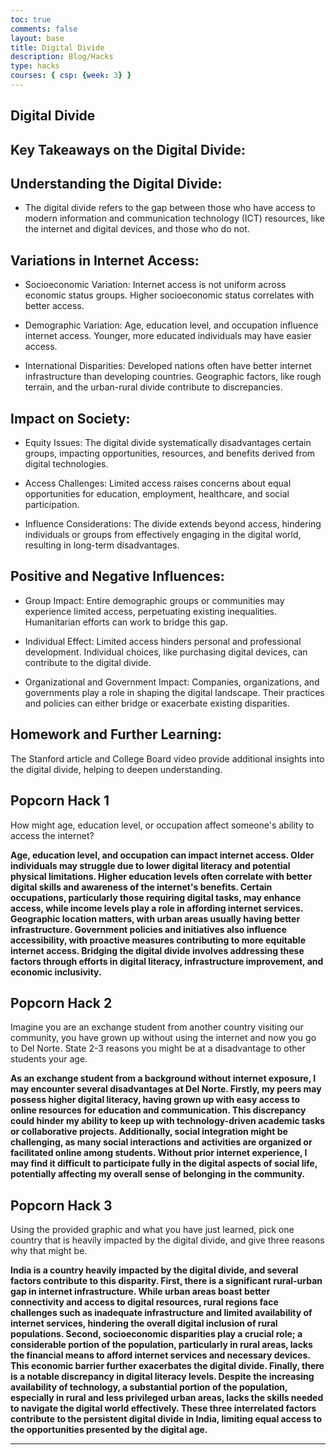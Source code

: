 ```yaml
---
toc: true
comments: false
layout: base
title: Digital Divide 
description: Blog/Hacks
type: hacks
courses: { csp: {week: 3} }
---
```


## Digital Divide


## Key Takeaways on the Digital Divide:

## Understanding the Digital Divide:

- The digital divide refers to the gap between those who have access to modern information and communication technology (ICT) resources, like the internet and digital devices, and those who do not.

## Variations in Internet Access:

- Socioeconomic Variation: Internet access is not uniform across economic status groups. Higher socioeconomic status correlates with better access.

- Demographic Variation: Age, education level, and occupation influence internet access. Younger, more educated individuals may have easier access.

- International Disparities: Developed nations often have better internet infrastructure than developing countries. Geographic factors, like rough terrain, and the urban-rural divide contribute to discrepancies.

## Impact on Society:

- Equity Issues: The digital divide systematically disadvantages certain groups, impacting opportunities, resources, and benefits derived from digital technologies.

- Access Challenges: Limited access raises concerns about equal opportunities for education, employment, healthcare, and social participation.

- Influence Considerations: The divide extends beyond access, hindering individuals or groups from effectively engaging in the digital world, resulting in long-term disadvantages.

## Positive and Negative Influences:

- Group Impact: Entire demographic groups or communities may experience limited access, perpetuating existing inequalities. Humanitarian efforts can work to bridge this gap.
- Individual Effect: Limited access hinders personal and professional development. Individual choices, like purchasing digital devices, can contribute to the digital divide.

- Organizational and Government Impact: Companies, organizations, and governments play a role in shaping the digital landscape. Their practices and policies can either bridge or exacerbate existing disparities.

## Homework and Further Learning:
The Stanford article and College Board video provide additional insights into the digital divide, helping to deepen understanding.

## Popcorn Hack 1

How might age, education level, or occupation affect someone's ability to access the internet?

**Age, education level, and occupation can impact internet access. Older individuals may struggle due to lower digital literacy and potential physical limitations. Higher education levels often correlate with better digital skills and awareness of the internet's benefits. Certain occupations, particularly those requiring digital tasks, may enhance access, while income levels play a role in affording internet services. Geographic location matters, with urban areas usually having better infrastructure. Government policies and initiatives also influence accessibility, with proactive measures contributing to more equitable internet access. Bridging the digital divide involves addressing these factors through efforts in digital literacy, infrastructure improvement, and economic inclusivity.**

## Popcorn Hack 2

Imagine you are an exchange student from another country visiting our community, you have grown up without using the internet and now you go to Del Norte. State 2-3 reasons you might be at a disadvantage to other students your age.

**As an exchange student from a background without internet exposure, I may encounter several disadvantages at Del Norte. Firstly, my peers may possess higher digital literacy, having grown up with easy access to online resources for education and communication. This discrepancy could hinder my ability to keep up with technology-driven academic tasks or collaborative projects. Additionally, social integration might be challenging, as many social interactions and activities are organized or facilitated online among students. Without prior internet experience, I may find it difficult to participate fully in the digital aspects of social life, potentially affecting my overall sense of belonging in the community.**

## Popcorn Hack 3

Using the provided graphic and what you have just learned, pick one country that is heavily impacted by the digital divide, and give three reasons why that might be. 

**India is a country heavily impacted by the digital divide, and several factors contribute to this disparity. First, there is a significant rural-urban gap in internet infrastructure. While urban areas boast better connectivity and access to digital resources, rural regions face challenges such as inadequate infrastructure and limited availability of internet services, hindering the overall digital inclusion of rural populations. Second, socioeconomic disparities play a crucial role; a considerable portion of the population, particularly in rural areas, lacks the financial means to afford internet services and necessary devices. This economic barrier further exacerbates the digital divide. Finally, there is a notable discrepancy in digital literacy levels. Despite the increasing availability of technology, a substantial portion of the population, especially in rural and less privileged urban areas, lacks the skills needed to navigate the digital world effectively. These three interrelated factors contribute to the persistent digital divide in India, limiting equal access to the opportunities presented by the digital age.**

---